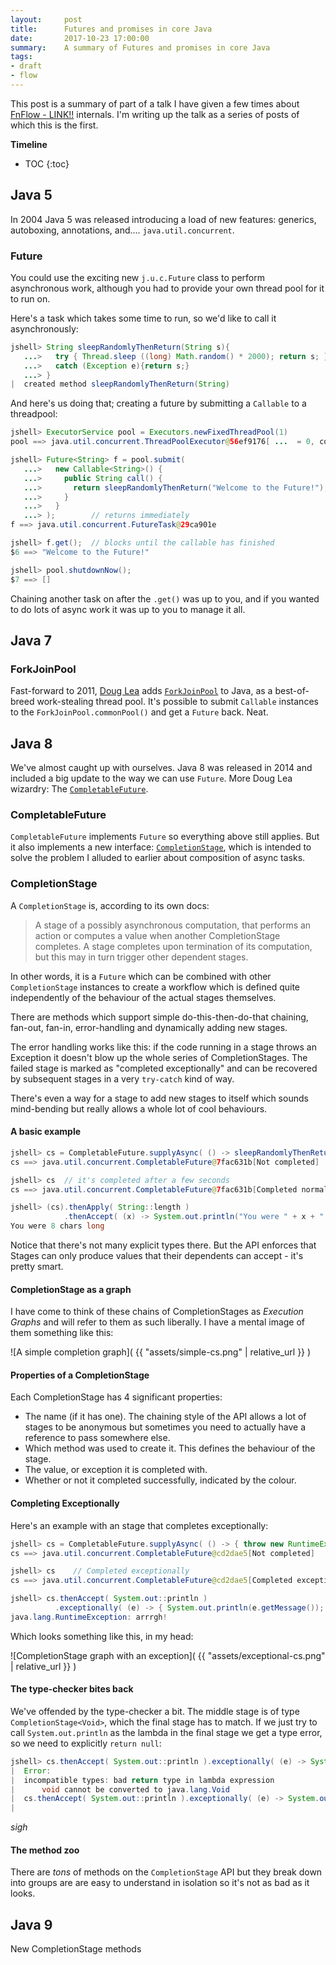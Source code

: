 ```yaml
---
layout:     post
title:      Futures and promises in core Java
date:       2017-10-23 17:00:00
summary:    A summary of Futures and promises in core Java
tags:
- draft
- flow
---
```


This post is a summary of part of a talk I have given a few times about [FnFlow - LINK!!]() internals. I'm writing up the talk as a series of posts of which this is the first.


**Timeline**
* TOC
{:toc}

## Java 5

In 2004 Java 5 was released introducing a load of new features: generics, autoboxing, annotations, and.... `java.util.concurrent`.

### Future

You could use the exciting new `j.u.c.Future` class to perform asynchronous work, although you had to provide your own thread pool for it to run on.

Here's a task which takes some time to run, so we'd like to call it asynchronously:

```java
jshell> String sleepRandomlyThenReturn(String s){
   ...>   try { Thread.sleep ((long) Math.random() * 2000); return s; }
   ...>   catch (Exception e){return s;}
   ...> }
|  created method sleepRandomlyThenReturn(String)
```

And here's us doing that; creating a future by submitting a `Callable` to a threadpool:

```java
jshell> ExecutorService pool = Executors.newFixedThreadPool(1)
pool ==> java.util.concurrent.ThreadPoolExecutor@56ef9176[ ...  = 0, completed tasks = 0]

jshell> Future<String> f = pool.submit(
   ...>   new Callable<String>() {
   ...>     public String call() {
   ...>       return sleepRandomlyThenReturn("Welcome to the Future!");
   ...>     }
   ...>   }
   ...> );        // returns immediately
f ==> java.util.concurrent.FutureTask@29ca901e

jshell> f.get();  // blocks until the callable has finished
$6 ==> "Welcome to the Future!"

jshell> pool.shutdownNow();
$7 ==> []
```

Chaining another task on after the `.get()` was up to you, and if you wanted to do lots of async work it was up to you to manage it all.

## Java 7

### ForkJoinPool

Fast-forward to 2011, [Doug Lea](http://gee.cs.oswego.edu/dl/) adds [`ForkJoinPool`](https://docs.oracle.com/javase/9/docs/api/java/util/concurrent/ForkJoinPool.html) to Java, as a best-of-breed work-stealing thread pool. It's possible to submit `Callable` instances to the `ForkJoinPool.commonPool()` and get a `Future` back. Neat.

## Java 8

We've almost caught up with ourselves. Java 8 was released in 2014 and included a big update to the way we can use `Future`. More Doug Lea wizardry: The [`CompletableFuture`](http://download.java.net/java/jdk9/docs/api/java/util/concurrent/CompletableFuture.html).

### CompletableFuture

`CompletableFuture` implements `Future` so everything above still applies. But it also implements a new interface: [`CompletionStage`](https://docs.oracle.com/javase/9/docs/api/java/util/concurrent/CompletionStage.html), which is intended to solve the problem I alluded to earlier about composition of async tasks.

### CompletionStage

A `CompletionStage` is, according to its own docs:

> A stage of a possibly asynchronous computation, that performs an action or computes a value when another CompletionStage completes. A stage completes upon termination of its computation, but this may in turn trigger other dependent stages.

In other words, it is a `Future` which can be combined with other `CompletionStage` instances to create a workflow which is defined quite independently of the behaviour of the actual stages themselves.

There are methods which support simple do-this-then-do-that chaining, fan-out, fan-in, error-handling and dynamically adding new stages.

The error handling works like this: if the code running in a stage throws an Exception it doesn't blow up the whole series of CompletionStages. The failed stage is marked as "completed exceptionally" and can be recovered by subsequent stages in a very `try-catch` kind of way.

There's even a way for a stage to add new stages to itself which sounds mind-bending but really allows a whole lot of cool behaviours.

#### A basic example

```java
jshell> cs = CompletableFuture.supplyAsync( () -> sleepRandomlyThenReturn("Hi there") );
cs ==> java.util.concurrent.CompletableFuture@7fac631b[Not completed]

jshell> cs  // it's completed after a few seconds
cs ==> java.util.concurrent.CompletableFuture@7fac631b[Completed normally]

jshell> (cs).thenApply( String::length )
            .thenAccept( (x) -> System.out.println("You were " + x + " chars long") )
You were 8 chars long
```

Notice that there's not many explicit types there. But the API enforces that Stages can only produce values that their dependents can accept - it's pretty smart.

#### CompletionStage as a graph

I have come to think of these chains of CompletionStages as *Execution Graphs* and will refer to them as such liberally. I have a mental image of them something like this:

![A simple completion graph]( {{ "assets/simple-cs.png" | relative_url }} )

#### Properties of a CompletionStage

Each CompletionStage has 4 significant properties:

  * The name (if it has one). The chaining style of the API allows a lot of stages to be anonymous but sometimes you need to actually have a reference to pass somewhere else.
  * Which method was used to create it. This defines the behaviour of the stage.
  * The value, or exception it is completed with.
  * Whether or not it completed successfully, indicated by the colour.


#### Completing Exceptionally

Here's an example with an stage that completes exceptionally:

```java
jshell> cs = CompletableFuture.supplyAsync( () -> { throw new RuntimeException("arrrgh!"); } );
cs ==> java.util.concurrent.CompletableFuture@cd2dae5[Not completed]

jshell> cs    // Completed exceptionally
cs ==> java.util.concurrent.CompletableFuture@cd2dae5[Completed exceptionally]

jshell> cs.thenAccept( System.out::println )
          .exceptionally( (e) -> { System.out.println(e.getMessage()); return null; } )
java.lang.RuntimeException: arrrgh!

```

Which looks something like this, in my head:

![CompletionStage graph with an exception]( {{ "assets/exceptional-cs.png" | relative_url }} )

#### The type-checker bites back

We've offended by the type-checker a bit. The middle stage is of type `CompletionStage<Void>`, which the final stage has to match. If we just try to call `System.out.println` as the lambda in the final stage we get a type error, so we need to explicitly `return null`:

```java
jshell> cs.thenAccept( System.out::println ).exceptionally( (e) -> System.out.println(e.getMessage()) )
|  Error:
|  incompatible types: bad return type in lambda expression
|      void cannot be converted to java.lang.Void
|  cs.thenAccept( System.out::println ).exceptionally( (e) -> System.out.println(e.getMessage()) )
|   
```

*sigh*

#### The method zoo

There are *tons* of methods on the `CompletionStage` API but they break down into groups are are easy to understand in isolation so it's not as bad as it looks.

## Java 9

New CompletionStage methods
